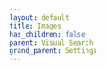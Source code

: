 ```yaml
---
layout: default
title: Images
has_children: false
parent: Visual Search
grand_parent: Settings
---
```

